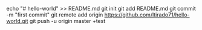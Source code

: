 echo "# hello-world" >> README.md
git init
git add README.md
git commit -m "first commit"
git remote add origin https://github.com/ltirado71/hello-world.git
git push -u origin master
+test
